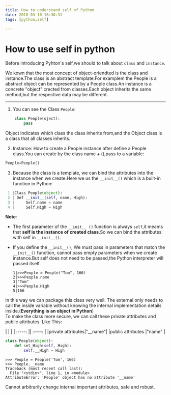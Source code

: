 ```yaml
---
title: How to understand self of Python
date: 2018-03-10 16:30:31
tags: [python,self]

---
```


# How to use self in python 

Before introducing Pyhton's self,we should to talk about `class` and `instance`.

We kown that the most concept of object-oriendted is the class and instance.The class is an abstract template.For examplem the People is a abstract object can be represented by a People class.An instance is a concrete "object" crected from classes.Each object inherits the same method,but the respective data may be different.

-----

1. You can see the Class `People`:  
```python
	class People(oject):
		pass
```
Object indicates which class the class inherits from,and the Object class is a class that all classes inherits.

2. Instance: How to create a People instance after define a People class.You can create by the class name + (),pass to a variable:  
```python
People=People()
```

3. Because the class is a template, we can bind the  attributes into the instance when we create.Here we us the `__init__()` which is a built-in function in Python:  
```python
 1 |Class People(object):
 2 | Def __init__(self, name, High):
 3 |     Self.name = name
 4 |     Self.High = High
```

**Note**:

- The first parameter of the `__init__ ()` function is always `self`,it meams that **self is the instance of created class**.So we can bind the attributes with self in `__init__()`.
	
- If you define the `__init__()`, We must pass in parameters that match the `__init__()` function, cannot pass empty parameters when we create instance.But self does not need to be passed,the Python interpreter will passed itself.  
    ```
	1|>>>People = People("Tom", 166)
	2|>>>People.name 
	3|"Tom"
	4|>>>People.High
	5|166
	```
In this way we can package this class very well. The external only needs to call the inside variable without knowing the internal implementation details inside.(**Everything is an object in Python**)  
To make the class more secure, we can call these private attributes  and public attributes.
Like This: 

| | |
| :----: || :----: |
|private attributes|"__name"|
|public attributes |"name"  |

```python
class People(object):
    def set_High(self, High):
        self.__High = High
```
```
>>> People = People('Tom', 166)
>>> People.__name
Traceback (most recent call last):
  File "<stdin>", line 1, in <module>
AttributeError: 'People' object has no attribute '__name'

```
Cannot arbitrarily change internal important attributes, safe and robust.
